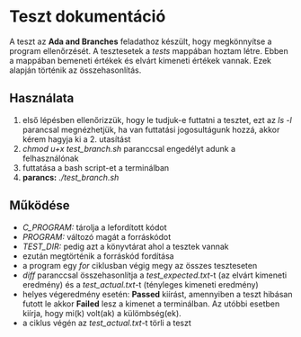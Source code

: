 # Teszt dokumentáció

A teszt az **Ada and Branches** feladathoz készült, hogy megkönnyítse a program ellenőrzését. A tesztesetek a *tests* mappában hoztam létre. Ebben a mappában bemeneti értékek és elvárt kimeneti értékek vannak. Ezek alapján történik az összehasonlítás.

## Használata
1. első lépésben ellenőrizzük, hogy le tudjuk-e futtatni a tesztet, ezt az *ls -l* parancsal megnézhetjük, ha van futtatási jogosultágunk hozzá, akkor kérem hagyja ki a 2. utasítást
2. *chmod u+x test_branch.sh* paranccsal engedélyt adunk a felhasználónak
3. futtatása a bash script-et a terminálban
4. **parancs:** *./test_branch.sh*

## Működése
- *C_PROGRAM:* tárolja a lefordított kódot
- *PROGRAM:* változó magát a forráskódot
- *TEST_DIR:* pedig azt a könyvtárat ahol a tesztek vannak
- ezután megtörténik a forráskód fordítása 
- a program egy *for* ciklusban végig megy az összes teszteseten
- *diff* paranccsal összehasonlítja a *test_expected.txt*-t (az elvárt kimeneti eredmény) és a *test_actual.txt*-t (tényleges kimeneti eredmény)
- helyes végeredmény esetén: **Passed** kiírást, amennyiben a teszt hibásan futott le akkor **Failed** lesz a kimenet a terminálban. Az utóbbi esetben kiírja, hogy mi(k) volt(ak) a külömbség(ek).
- a ciklus végén az *test_actual.txt*-t törli a teszt